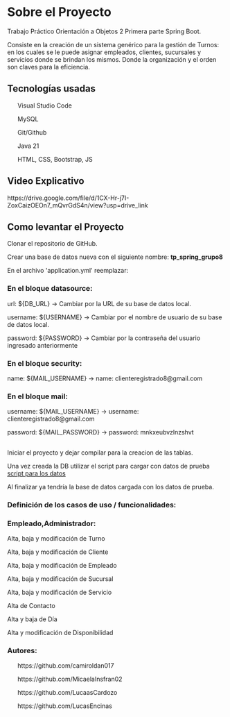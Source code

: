 <h1>Sobre el Proyecto</h1>
<p>Trabajo Práctico Orientación a Objetos 2 Primera parte Spring Boot.</p>
<p>Consiste en la creación de un sistema genérico para la gestión de Turnos: en los cuales se le puede asignar empleados, clientes, sucursales y servicios donde se brindan los mismos. Donde la organización y el orden son
claves para la eficiencia.</p>
<h2>Tecnologías usadas</h2>
<p>
  <ul>Visual Studio Code</ul>
  <ul>MySQL</ul>
  <ul>Git/Github</ul>
  <ul>Java 21</ul>
  <ul>HTML, CSS, Bootstrap, JS</ul>
</p>
<h2>Video Explicativo</h2>
<p>https://drive.google.com/file/d/1CX-Hr-j7I-ZoxCaizOEOn7_mQvrGdS4n/view?usp=drive_link</p>
<h2>Como levantar el Proyecto</h2>
<p>Clonar el repositorio de GitHub.</p>
<p>Crear una base de datos nueva con el siguiente nombre: <strong>tp_spring_grupo8</strong></p>
<p>En el archivo 'application.yml' reemplazar:</p>
<h3>En el bloque datasource:</h3>
<p>url: ${DB_URL} -> Cambiar por la URL de su base de datos local.</p>
<p>username: ${USERNAME} -> Cambiar por el nombre de usuario de su base de datos local.</p>
<p>password: ${PASSWORD} -> Cambiar por la contraseña del usuario ingresado anteriormente</p>
<h3>En el bloque security:</h3>
<p>name: ${MAIL_USERNAME} -> name: clienteregistrado8@gmail.com</p>
<h3>En el bloque mail:</h3>
<p>username: ${MAIL_USERNAME} -> username: clienteregistrado8@gmail.com</p>
<p>password: ${MAIL_PASSWORD} -> password: mnkxeubvzlnzshvt</p>
<h2></h2>
<p>Iniciar el proyecto y dejar compilar para la creacion de las tablas. </p>
<p>Una vez creada la DB utilizar el script para cargar con datos de prueba <a href="https://drive.google.com/file/d/1sOx3dZqHdf0mpWoP2r6ZTcNgId8BYw70/view?usp=sharing">script para los datos</a></p>
<p>Al finalizar ya tendría la base de datos cargada con los datos de prueba.</p>
<h3>Definición de los casos de uso / funcionalidades:</h3>
<h3>Empleado,Administrador:</h3>
<p>Alta, baja y modificación de Turno</p>
<p>Alta, baja y modificación de Cliente</p>
<p>Alta, baja y modificación de Empleado</p>
<p>Alta, baja y modificación de Sucursal</p>
<p>Alta, baja y modificación de Servicio</p>
<p>Alta de Contacto</p>
<p>Alta y baja de Día</p>
<p>Alta y modificación de Disponibilidad</p>
<h3>Autores:</h3>
<p>
  <ul a link href>https://github.com/camiroldan017</ul>
  <ul a link href>https://github.com/MicaelaInsfran02</ul>
  <ul a link href>https://github.com/LucaasCardozo</ul>
  <ul a link href>https://github.com/LucasEncinas</ul>
</p>
